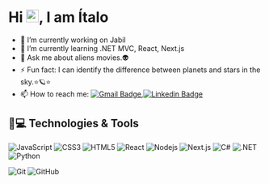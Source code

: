 
<h1 align = "justify"> Hi <img src="https://media.giphy.com/media/hvRJCLFzcasrR4ia7z/giphy.gif" width="25px">, I am Ítalo</h1>

- 🔭 I’m currently working on Jabil
- 🌱 I’m currently learning .NET MVC, React, Next.js
- 💬 Ask me about aliens movies.👽
- ⚡ Fun fact: I can identify the difference between planets and stars in the sky.⭐🪐⭐
- 📫 How to reach me: [![Gmail Badge](https://img.shields.io/badge/-Gmail-c14438?style=flat-square&logo=Gmail&logoColor=white&link=mailto:italo.faria0@gmail.com)](mailto:italo.faria0@gmail.com),[![Linkedin Badge](https://img.shields.io/badge/LinkedIn-0077B5?style=flat-square&logo=linkedin&logoColor=white&link=https://www.linkedin.com/in/%C3%ADtalo-faria-d%C3%B3ria-51a341193/)](https://www.linkedin.com/in/%C3%ADtalo-faria-d%C3%B3ria-51a341193/)

## 🚀💻 Technologies & Tools

![JavaScript](https://img.shields.io/badge/-JavaScript-black?style=flat-square&logo=javascript)
![CSS3](https://img.shields.io/badge/-CSS3-1572B6?style=flat-square&logo=css3)
![HTML5](https://img.shields.io/badge/-HTML5-E34F26?style=flat-square&logo=html5&logoColor=white)
![React](https://img.shields.io/badge/-React-black?style=flat-square&logo=react)
![Nodejs](https://img.shields.io/badge/-Nodejs-black?style=flat-square&logo=Node.js)
![Next.js](https://img.shields.io/badge/next.js-000000?style=flat-square&logo=next.js&logoColor=white)
![C#](https://img.shields.io/badge/C%23-239120?style=flat-square&logo=c-sharp&logoColor=white)
![.NET](https://img.shields.io/badge/.NET-5C2D91?style=flat-square&logo=.net&logoColor=white)
![Python](https://img.shields.io/badge/-Python-black?style=flat-square&logo=Python)
<!--![MongoDB](https://img.shields.io/badge/-MongoDB-black?style=flat-square&logo=mongodb)
![Amazon AWS](https://img.shields.io/badge/Amazon%20AWS-232F3E?style=flat-square&logo=amazon-aws)
![Google Cloud](https://img.shields.io/badge/Google%20Cloud-black?style=flat-square&logo=google-cloud)-->
![Git](https://img.shields.io/badge/-Git-black?style=flat-square&logo=git)
![GitHub](https://img.shields.io/badge/-GitHub-181717?style=flat-square&logo=github)


